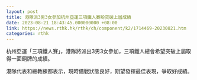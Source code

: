 ```yaml
---
layout: post
title: 港隊派3男3女參加杭州亞運三項鐵人賽盼突破上屆成績
date: 2023-08-21 18:43:45.000000000 +08:00
link: https://news.rthk.hk/rthk/ch/component/k2/1714469-20230821.htm
categories: rthk
---
```


杭州亞運「三項鐵人賽」，港隊將派出3男3女參加，三項鐵人總會希望突破上屆取得一面銅牌的成績。

港隊代表和總教練都表示，現時備戰狀態良好，期望發揮最佳表現，爭取好成績。
